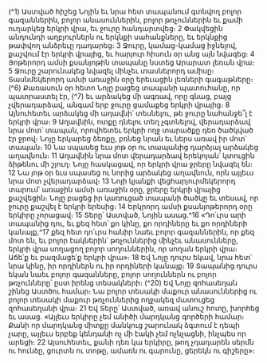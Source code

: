 
(^1) Աստված հիշեց Նոյին եւ նրա հետ տապանում գտնվող բոլոր գազաններին, բոլոր անասուններին, բոլոր
թռչուններին եւ քամի ուղարկեց երկրի վրա, եւ ջուրը հանդարտվեց։ 2 Փակվեցին անդունդի աղբյուրներն ու երկնքի
սահանքները, եւ երկնքից թափվող անձրեւը դադարեց։ 3 Ջուրը, կամաց-կամաց իջնելով, քաշվում էր երկրի վրայից, եւ
հարյուր հիսուն օր անց այն նվազեց։ 4 Յոթերորդ ամսի քսանյոթին տապանը նստեց Արարատ լեռան վրա։ 5 Ջուրը
շարունակեց նվազել մինչեւ տասներորդ ամիսը։ Տասնմեկերորդ ամսի առաջին օրը երեւացին լեռների գագաթները։
(^6) Քառասուն օր հետո Նոյը բացեց տապանի պատուհանը, որ պատրաստել էր, (^7) եւ արձակեց մի ագռավ, որը գնաց, բայց
չվերադարձավ, անգամ երբ ջուրը ցամաքեց երկրի վրայից։ 8 Այնուհետեւ արձակեց մի աղավնի՝ տեսնելու, թե ջուրը
նահանջե՞լ է երկրի վրա։ 9 Աղավնին, ոտքը դնելու տեղ չգտնելով, վերադարձավ նրա մոտ՝ տապան, որովհետեւ երկրի ողջ
տարածքը դեռ ծածկված էր ջրով։ Նոյը երկարեց ձեռքը, բռնեց նրան եւ ներս առավ իր մոտ՝ տապան։ 10 Նա սպասեց եւս
յոթ օր ու տապանից դարձյալ արձակեց աղավնուն։ 11 Աղավնին նրա մոտ վերադարձավ երեկոյան՝ կտուցին ձիթենու մի
շյուղ։ Նոյը հասկացավ, որ երկրի վրա ջրերը նվազել են։ 12 Նա յոթ օր եւս սպասեց ու նորից արձակեց աղավնուն, որն
այլեւս նրա մոտ չվերադարձավ։ 13 Նոյի կյանքի վեցհարյուրմեկերորդ տարում՝ առաջին ամսի առաջին օրը, ջրերը երկրի
վրայից քաշվեցին։ Նոյը բացեց իր կառուցած տապանի ծածկը եւ տեսավ, որ ջուրը քաշվել է երկրի երեսից։ 14 Երկրորդ
ամսի քսանյոթերորդ օրը երկիրը չորացավ։ 15 Տերը՝ Աստված, Նոյին ասաց.^16 «Դո՛ւրս արի տապանից դու, եւ քեզ հետ՝
քո կինը, քո որդիները եւ քո որդիների կանայք,^17 քեզ հետ դո՛ւրս հանիր նաեւ բոլոր գազաններին, որ քեզ մոտ են, եւ բոլոր
էակներին՝ թռչուններից մինչեւ անասունները, երկրի վրա սողացող բոլոր սողուններին, որ սողան երկրի վրա։ Աճե՛ք եւ
բազմացե՛ք երկրի վրա»։ 18 Եվ Նոյը դուրս եկավ, նրա հետ՝ նրա կինը, իր որդիներն ու իր որդիների կանայք։ 19 Տապանից
դուրս եկան նաեւ բոլոր գազանները, բոլոր սողուններն ու բոլոր թռչունները՝ ըստ իրենց տեսակների։
(^20) Եվ Նոյը զոհասեղան շինեց Աստծու համար։ Նա բոլոր տեսակի մաքուր անասուններից ու բոլոր տեսակի մաքուր
թռչուններից ողջակեզ մատուցեց զոհասեղանի վրա։ 21 Եվ Տերը՝ Աստված, առավ անուշ հոտը, խորհեց եւ ասաց. «Այլեւս
երկիրը չեմ անիծի մարդկանց գործերի համար։ Քանի որ մարդկանց միտքը մանկուց շարունակ ձգտում է դեպի չարը,
այլեւս երբեք կենդանի ոչ մի էակի չեմ ոչնչացնի, ինչպես որ արեցի։ 22 Այսուհետեւ, քանի դեռ կա երկիրը, թող չդադարեն
սերմն ու հունձը, ցուրտն ու տոթը, ամառն ու գարունը, ցերեկն ու գիշերը»։
